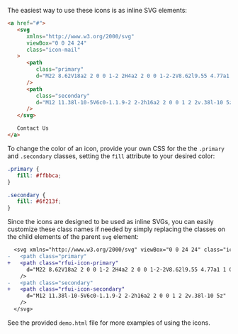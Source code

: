 The easiest way to use these icons is as inline SVG elements:

```html
<a href="#">
   <svg
      xmlns="http://www.w3.org/2000/svg"
      viewBox="0 0 24 24"
      class="icon-mail"
   >
      <path
         class="primary"
         d="M22 8.62V18a2 2 0 0 1-2 2H4a2 2 0 0 1-2-2V8.62l9.55 4.77a1 1 0 0 0 .9 0L22 8.62z"
      />
      <path
         class="secondary"
         d="M12 11.38l-10-5V6c0-1.1.9-2 2-2h16a2 2 0 0 1 2 2v.38l-10 5z"
      />
   </svg>

   Contact Us
</a>
```

To change the color of an icon, provide your own CSS for the the `.primary` and `.secondary` classes, setting the `fill` attribute to your desired color:

```css
.primary {
   fill: #ffbbca;
}

.secondary {
   fill: #6f213f;
}
```

Since the icons are designed to be used as inline SVGs, you can easily customize these class names if needed by simply replacing the classes on the child elements of the parent `svg` element:

```diff
  <svg xmlns="http://www.w3.org/2000/svg" viewBox="0 0 24 24" class="icon-mail">
-   <path class="primary"
+   <path class="rfui-icon-primary"
      d="M22 8.62V18a2 2 0 0 1-2 2H4a2 2 0 0 1-2-2V8.62l9.55 4.77a1 1 0 0 0 .9 0L22 8.62z"
    />
-   <path class="secondary"
+   <path class="rfui-icon-secondary"
      d="M12 11.38l-10-5V6c0-1.1.9-2 2-2h16a2 2 0 0 1 2 2v.38l-10 5z"
    />
  </svg>
```

See the provided `demo.html` file for more examples of using the icons.
